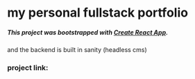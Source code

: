 # my personal fullstack portfolio 

##### This project was bootstrapped with [Create React App](https://github.com/facebook/create-react-app).
and the backend is built in sanity (headless cms)

### project link:
